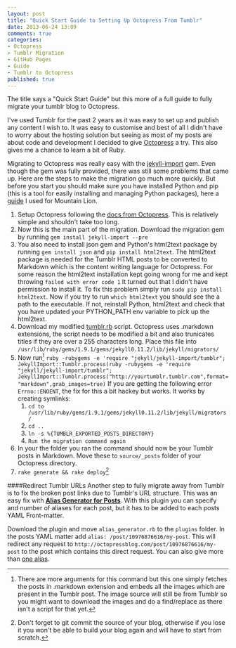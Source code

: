```yaml
---
layout: post
title: "Quick Start Guide to Setting Up Octopress From Tumblr"
date: 2013-06-24 13:09
comments: true
categories:
- Octopress
- Tumblr Migration
- GitHub Pages
- Guide
- Tumblr to Octopress
published: true
---
```

The title says a "Quick Start Guide" but this more of a full guide to fully migrate your tumblr blog to Octopress.

I've used Tumblr for the past 2 years as it was easy to set up and publish any content I wish to. It was easy to customise and best of all I didn't have to worry about the hosting solution but seeing as most of my posts are about code and development I decided to give [Octopress](http://octopress.org/) a try. This also gives me a chance to learn a bit of Ruby.

Migrating to Octopress was really easy with the [jekyll-import](https://github.com/jekyll/jekyll-import) gem. Even though the gem was fully provided, there was still some problems that came up. Here are the steps to make the migration go much more quickly. But before you start you should make sure you have installed Python and pip (this is a tool for easily installing and managing Python packages), here a [guide](http://docs.python-guide.org/en/latest/starting/install/osx.html) I used for Mountain Lion.

1. Setup Octopress following the [docs from Octopress](http://octopress.org/docs/setup/). This is relatively simple and shouldn't take too long.
2. Now this is the main part of the migration. Download the migration gem by running `gem install jekyll-import --pre`
3. You also need to install json gem and Python's html2text package by running `gem install json` and `pip install html2text`. The html2text package is needed for the Tumblr HTML posts to be converted to Markdown which is the content writing language for Octopress.
For some reason the html2text installation kept going wrong for me and kept throwing `failed with error code 1`
It turned out that I didn't have permission to install it. To fix this problem simply run `sudo pip install html2text`. Now if you try to run `which html2text` you should see the a path to the executable. If not, reinstall Python, html2text and check that you have updated your PYTHON_PATH env variable to pick up the html2text.
4. Download my modified [tumblr.rb](https://gist.github.com/loop/5850220#file-tumblr-rb) script. Octopress uses .markdown extensions, the script needs to be modified a bit and also trunicates titles if they are over a 255 characters long. Place this file into `/usr/lib/ruby/gems/1.9.1/gems/jekyll0.11.2/lib/jekyll/migrators/`
5. Now run[^1]
  `ruby -rubygems -e 'require "jekyll/jekyll-import/tumblr"; JekyllImport::Tumblr.process(ruby -rubygems -e 'require "jekyll/jekyll-import/tumblr"; JekyllImport::Tumblr.process("http://yourtumblr.tumblr.com",format="markdown",grab_images=true)`
  If you are getting the following error `Errno::ENOENT`, the fix for this a bit hackey but works. It works by creating symlinks:
    1. `cd to /usr/lib/ruby/gems/1.9.1/gems/jekyll0.11.2/lib/jekyll/migrators/`
    2. `cd ..`
    3. `ln -s %{TUMBLR_EXPORTED_POSTS_DIRECTORY}`
    4. `Run the migration command again`
6. In your the folder you ran the command should now be your Tumblr posts in Markdown. Move these to `source/_posts` folder of your Octopress directory.
7. `rake generate && rake deploy`[^2]

####Redirect Tumblr URLs
Another step to fully migrate away from Tumblr is to fix the broken post links due to Tumblr's URL structure. This was an easy fix with **[Alias Generator for Posts](https://github.com/tsmango/jekyll_alias_generator)**. With this plugin you can specify and number of aliases for each post, but it has to be added to each posts YAML Front-matter.

Download the plugin and move `alias_generator.rb` to the `plugins` folder.
In the posts YAML matter add `alias: /post/10976876616/my-post`. This will redirect any request to `http://octopressblog.com/post/10976876616/my-post` to the post which contains this direct request. You can also give more than [one alias](https://github.com/tsmango/jekyll_alias_generator/blob/master/README.md).

[^1]:There are more arguments for this command but this one simply fetches the posts in .markdown extension and embeds all the images which are present in the Tumblr post. The image source will still be from Tumblr so you might want to download the images and do a find/replace as there isn't a script for that yet.
[^2]: Don't forget to git commit the source of your blog, otherwise if you lose it you won't be able to build your blog again and will have to start from scratch.
